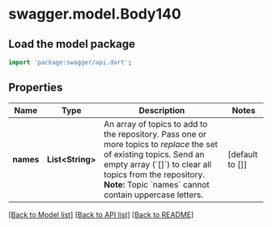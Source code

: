 # swagger.model.Body140

## Load the model package
```dart
import 'package:swagger/api.dart';
```

## Properties
Name | Type | Description | Notes
------------ | ------------- | ------------- | -------------
**names** | **List&lt;String&gt;** | An array of topics to add to the repository. Pass one or more topics to _replace_ the set of existing topics. Send an empty array (&#x60;[]&#x60;) to clear all topics from the repository. **Note:** Topic &#x60;names&#x60; cannot contain uppercase letters. | [default to []]

[[Back to Model list]](../README.md#documentation-for-models) [[Back to API list]](../README.md#documentation-for-api-endpoints) [[Back to README]](../README.md)

